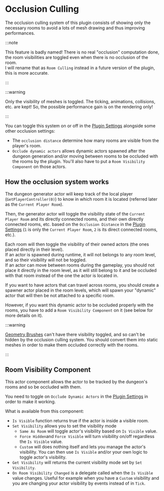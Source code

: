 # Occlusion Culling

The occlusion culling system of this plugin consists of showing only the necessary rooms to avoid a lots of mesh drawing and thus improving performances.

:::note

This feature is badly named!
There is no real "occlusion" computation done, the room visibilities are toggled even when there is no occlusion of the room.\
I will rename that as `Room Culling` instead in a future version of the plugin, this is more accurate.

:::

:::warning

Only the visibility of meshes is toggled. The ticking, animations, collisions, etc. are kept! So, the possible performance gain is on the rendering only!

:::

You can toggle this system on or off in the [Plugin Settings](../Getting-Started/Plugin-Settings.md) alongside some other occlusion settings:

- The `occlusion distance` determine how many rooms are visible from the player's room.
- `Occlude dynamic actors` allows dynamic actors spawned after the dungeon generation and/or moving between rooms to be occluded with the rooms by the plugin. You'll also have to put a `Room Visibility Component` on those actors.

## How the occlusion system works

The dungeon generator actor will keep track of the local player (`GetPlayerController(0)`) to know in which room it is located (referred later as the `Current Player Room`).

Then, the generator actor will toggle the visibility state of the `Current Player Room` and its directly connected rooms, and their own directly connected rooms, etc. based on the `Occlusion Distance` in the [Plugin Settings](../Getting-Started/Plugin-Settings.md) (`1` is only the `Current Player Room`, `2` is its direct connected rooms, etc.).

Each room will then toggle the visibility of their owned actors (the ones placed directly in their level).\
If an actor is spawned during runtime, it will not belongs to any room level, and so their visibility will not be toggled.\
If an actor can move between rooms during the gameplay, you should not place it directly in the room level, as it will still belong to it and be occluded with that room instead of the one the actor is located in.

If you want to have actors that can travel across rooms, you should create a spawner actor placed in the room levels, which will spawn your "dynamic" actor that will then be not attached to a specific room.

However, if you want this dynamic actor to be occluded properly with the rooms, you have to add a `Room Visibility Component` on it (see below for more details on it).

:::warning

[Geometry Brushes](../Misc/Geometry-Brushes.md) can't have there visibility toggled, and so can't be hidden by the occlusion culling system.
You should convert them into static meshes in order to make them occluded correctly with the rooms.

:::

## Room Visibility Component

This actor component allows the actor to be tracked by the dungeon's rooms and so be occluded with them.

You need to toggle on `Occlude Dynamic Actors` in the [Plugin Settings](../Getting-Started/Plugin-Settings.md) in order to make it working.

What is available from this component:

- `Is Visible` function returns true if the actor is inside a visible room.
- `Set Visibility` allows you to set the visibility mode
  - `Same As Room` will toggle actor's visibility based on `Is Visible` value.
  - `Force Hidden`and `Force Visible` will turn visibility on/off regardless the `Is Visible` value.
  - `Custom` will does nothing itself and lets you manage the actor's visibility. You can then use `Is Visible` and/or your own logic to toggle actor's visibility.
- `Get Visibility` will returns the current visibility mode set by `Set Visibility`.
- `On Room Visibility Changed` is a delegate called when the `Is Visible` value changes. Useful for example when you have a `Custom` visibility and you are changing your actor visibility by events instead of in `Tick`.
